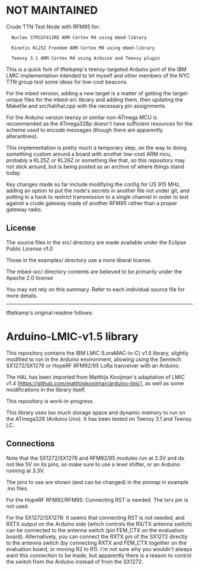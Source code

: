 **NOT MAINTAINED**
==============

Crude TTN Test Node with RFM95 for:

      Nucleo STM32F411RE ARM Cortex M4 using mbed-library

      Kinetis KL25Z Freedom ARM Cortex M0 using mbed-library

      Teensy 3.1 ARM Cortex M4 using Arduino and Teensy plugin

This is a quick fork of tftelkamp's teensy-targeted Arduino port of the IBM LMIC implementation intended to let myself and other members of the NYC TTN group test some ideas for low-cost beacons.   

For the mbed version, adding a new target is a matter of getting the target-unique files for the mbed-src library and adding them, then updating the Makefile and src/hal/hal.cpp with the necessary pin assignments.

For the Arduino version teensy or similar non-ATmega MCU is recommended as the ATmega328p doesn't have sufficient resources for the scheme used to encode messages (though there are apparently alterantives).

This implementation is pretty much a temporary step, on the way to doing something custom around a board with another low-cost ARM mcu, probably a KL25Z or KL26Z or something like that, so this repository may not stick around, but is being posted as an archive of where things stand today.

Key changes made so far include modifying the config for US 915 MHz, adding an option to put the node's secrets in another file not under git, and putting in a hack to restrict transmission to a single channel in order to test against a crude gateway made of another RFM95 rather than a proper gateway radio.

License
-------
The source files in the src/ directory are made available under the Eclipse
Public License v1.0

Those in the examples/ directory use a more liberal
license. 

The mbed-src/ directory contents are believed to be primarily under the Apache 2.0 license

You may not rely on this summary.  Refer to each individual source file for more details.

***

tftelkamp's original readme follows:

Arduino-LMIC-v1.5 library
=========================
This repository contains the IBM LMIC (LoraMAC-in-C) v1.5 library, 
slightly modified to run in the Arduino environment, allowing using 
the Semtech SX1272/SX1276 or HopeRF RFM92/95 LoRa tranceiver with 
an Arduino.

The HAL has been imported from Matthijs Kooijman's adaptation of
LMIC v1.4 [https://github.com/matthijskooijman/arduino-lmic], as well
as some modifications in the library itself.

This repository is work-in-progress.

This library uses too much storage space and dynamic memory to run
on the ATmega328 (Arduino Uno). It has been tested on Teensy 3.1 and
Teensy LC.

Connections
-----------
Note that the SX1272/SX1276 and RFM92/95 modules run at 3.3V and do 
not like 5V on its pins, so make sure to use a level shifter, or an 
Arduino running at 3.3V.

The pins to use are shown (and can be changed) in the pinmap in example
.ino files. 

For the HopeRF RFM92/RFM95:
Connecting RST is needed. The txrx pin is not used.

For the SX1272/SX1276: 
It seems that connecting RST is not needed, and RXTX output on the Arduino 
side (which controls the RX/TX antenna switch) can be connected to the 
antenna switch (pin FEM_CTX on the evaluation board). Alternatively, you 
can connect the RXTX pin of the SX1272 directly to the antenna switch (by 
connecting RXTX and FEM_CTX together on the evaluation board, or moving 
R2 to R1). I'm not sure why you wouldn't always want this connection to 
be made, but apparently there is a reason to control the switch from the 
Arduino instead of from the SX1272.


